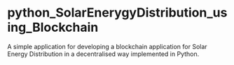 # python_SolarEnerygyDistribution_using_Blockchain

A simple application for developing a blockchain application for Solar Energy Distribution in a decentralised way implemented in Python.

